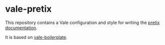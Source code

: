 # vale-pretix

This repository contains a Vale configuration and style for writing the [pretix documentation](https://github.com/pretix/pretix-docs/). 

It is based on [vale-boilerplate](https://github.com/errata-ai/vale-boilerplate). 
